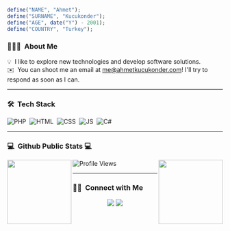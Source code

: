 ```php
define("NAME", "Ahmet");
define("SURNAME", "Kucukonder");
define("AGE", date("Y") - 2001);
define("COUNTRY", "Turkey");
```

### 👨🏻‍💻 &nbsp;About Me

💡 &nbsp;I like to explore new technologies and develop software solutions.\
✉️ &nbsp;You can shoot me an email at me@ahmetkucukonder.com! I'll try to respond as soon as I can.

---

### 🛠 &nbsp;Tech Stack

![PHP](https://img.shields.io/badge/-PHP-05192Cstyle=flat&logo=php)&nbsp;
![HTML](https://img.shields.io/badge/-HTML-05192Astyle=flat&logo=html)&nbsp;
![CSS](https://img.shields.io/badge/-CSS-05192Astyle=flat&logo=css)&nbsp;
![JS](https://img.shields.io/badge/-JS-05192Astyle=flat&logo=js)&nbsp;
![C#](https://img.shields.io/badge/-CSharp-05192Astyle=flat&logo=csharp)

---

### 💻 &nbsp;Github Public Stats :computer:
  <img align="left" height="150em" src="https://github-readme-stats-eight-theta.vercel.app/api?username=ahmetkucukonder&show_icons=true&theme=algolia&include_all_commits=true&count_private=true"/>
  <img align="right" height="150em" src="https://github-readme-stats-eight-theta.vercel.app/api/top-langs/?username=ahmetkucukonder&layout=compact&langs_count=8&theme=algolia"/>

![Profile Views](https://komarev.com/ghpvc/?username=ahmetkucukonder)

---

### 🤝🏻 &nbsp;Connect with Me

<p align="center">
<a target="_blank" href="https://instagram.com/ahmetkucukonder"><img src="https://img.shields.io/badge/-@ahmetkucukonder-E4405F?style=flat&logo=Instagram&logoColor=white"/></a>
<a target="_blank" href="https://ahmetkucukonder.com"><img src="https://img.shields.io/badge/-ahmetkucukonder.com-gray?style=flat"/></a>
</p>
